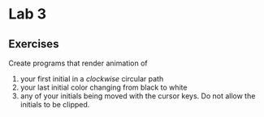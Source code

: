 # Lab 3 

## Exercises

Create programs that render animation of
1. your first initial in a _clockwise_ circular path
2. your last initial color changing from black to white
3. any of your initials being moved with the cursor keys. Do not allow the initials to be clipped.
